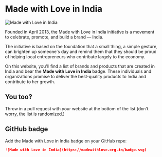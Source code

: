 # Made with Love in India

![Made with Love in India](https://madewithlove.org.in/badge.svg)

Founded in April 2013, the Made with Love in India initiative is a movement to celebrate, promote, and build a brand — India.

The initiative is based on the foundation that a small thing, a simple gesture, can brighten up someone's day and remind them that they should be proud of helping local entrepreneurs who contribute largely to the economy.

On this website, you'll find a list of brands and products that are created in India and bear the **Made with Love in India** badge. These individuals and organizations promise to deliver the best-quality products to India and contribute to her growth.

## You too?

Throw in a pull request with your website at the bottom of the list (don't worry, the list is randomized.)

## GitHub badge

Add the Made with Love in India badge on your GitHub repo:

```markdown
![Made with Love in India](https://madewithlove.org.in/badge.svg)
```
